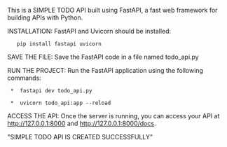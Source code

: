 This is a SIMPLE TODO API built using FastAPI, a fast web framework for building APIs with Python.

INSTALLATION:
FastAPI and Uvicorn should be installed:

       pip install fastapi uvicorn

SAVE THE FILE:
Save the FastAPI code in a file named todo_api.py

RUN THE PROJECT:
Run the FastAPI application using the following commands:

     *  fastapi dev todo_api.py

     *  uvicorn todo_api:app --reload

ACCESS THE API:
Once the server is running, you can access your API at http://127.0.0.1:8000 and http://127.0.0.1:8000/docs.

"SIMPLE TODO API IS CREATED SUCCESSFULLY"
